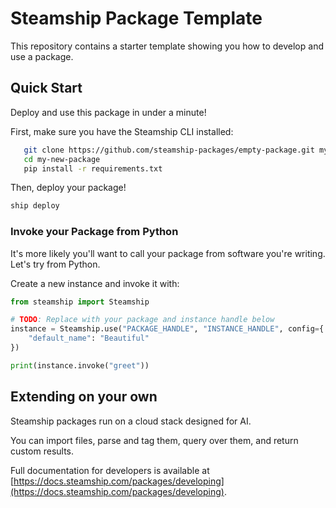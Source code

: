 # Steamship Package Template 

This repository contains a starter template showing you how to develop and use a package.

## Quick Start

Deploy and use this package in under a minute!

First, make sure you have the Steamship CLI installed:

```bash
   git clone https://github.com/steamship-packages/empty-package.git my-new-package
   cd my-new-package
   pip install -r requirements.txt
```

Then, deploy your package!

```bash
ship deploy
```


### Invoke your Package from Python

It's more likely you'll want to call your package from software you're writing. Let's try from Python.

Create a new instance and invoke it with:

```python
from steamship import Steamship

# TODO: Replace with your package and instance handle below
instance = Steamship.use("PACKAGE_HANDLE", "INSTANCE_HANDLE", config={
    "default_name": "Beautiful"
})

print(instance.invoke("greet"))
```

## Extending on your own

Steamship packages run on a cloud stack designed for AI.

You can import files, parse and tag them, query over them, and return custom results. 

Full documentation for developers is available at [https://docs.steamship.com/packages/developing](https://docs.steamship.com/packages/developing).
